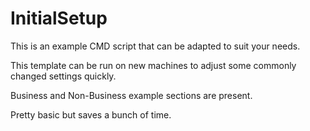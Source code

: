 # InitialSetup

This is an example CMD script that can be adapted to suit your needs. 

This template can be run on new machines to adjust some commonly changed settings quickly. 

Business and Non-Business example sections are present.

Pretty basic but saves a bunch of time.

